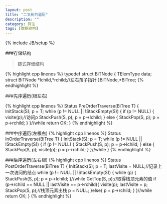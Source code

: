 ```yaml
---
layout: post
title: "二叉树的遍历"
description: ""
category: 算法
tags: [数据结构]
---
```

{% include JB/setup %}

###存储结构

>链式存储结构

{% highlight cpp linenos %}
typedef struct BiTNode
{
    TElemType data;
    struct BiTNode *lchild,*rchild;//左右孩子指针
}BiTNode,*BiTree;
{% endhighlight %}

<!--more-->

###先序遍历(根左右)

{% highlight cpp linenos %}
Status PreOrderTraverse(BiTree T)
{
    InitStack(S);
    p = T;
    while (p != NULL || !StackEmpty(S)) {
        if (p != NULL) {
            visite(p);//访问p
            StackPush(S, p);
            p = p->lchild;
        } else {
            StackPop(S, p);
            p = p->rchild;
        }
    }//while
    return OK;
}
{% endhighlight %}

###中序遍历(左根右)
{% highlight cpp linenos %}
Status InOrderTraverse(BiTree T)
{
    InitStack(S);
    p = T;
    while (p != NULL || !StackEmpty(S)) {
        if (p != NULL) {
            StackPush(S, p);
            p = p->lchild;
        } else {
            StackPop(S, p);
            visite(p);
            p = p->rchild;
        }
    }//while
}
{% endhighlight %}

###后序遍历(左右根)
{% highlight cpp linenos %}
Status PostOrderTraverse(BiTree T)
{
    InitStack(S);
    p = T;
    lastVisite = NULL;//记录上一次访问的结点
    while (p != NULL || !StackEmpty(S)) {
        while (p) {
            StackPush(S, p);
            p = p->lchild;
        }//while
        GetTop(S, p);//取得栈顶元素的值
        if (p->rchild == NULL || lastVisite == p->rchild){
            visite(p);
            lastVisite = p;
            StackPop(S, p);//栈顶元素出栈
            p = NULL;
        }else{
            p = p->rchild;
        }
    }//while
    return OK;
}
{% endhighlight %}